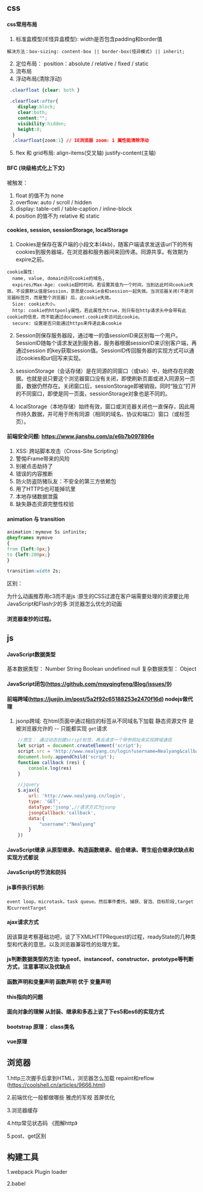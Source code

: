 ## css
#### css常用布局
1. 标准盒模型(IE怪异盒模型): width是否包含padding和border值 
  ```
  解决方法：box-sizing: content-box || border-box(怪异模式) || inherit;
  ```
2. 定位布局： position：absolute / relative / fixed / static
3. 流布局
4. 浮动布局(清除浮动) 
  ```css
   .clearfloat {clear: both }
   
   .clearfloat:after{
      display:block;
      clear:both;
      content:"";
      visibility:hidden;
      height:0; 
    }  
    .clearfloat{zoom:1} // IE浏览器 zoom: 1 属性能清除浮动
  ```
5. flex 和 grid布局: align-items(交叉轴) justify-content(主轴)


#### BFC (块级格式化上下文) 
被触发： 
1. float 的值不为 none
2. overflow: auto / scroll / hidden
3. display: table-cell / table-caption / inline-block
4. position 的值不为 relative 和 static


#### cookies, session, sessionStorage, localStorage
1. Cookies是保存在客户端的小段文本(4kb)，随客户端请求发送该url下的所有cookies到服务器端，在浏览器和服务器间来回传递。同源共享。有效期为expire之前。
```
cookie属性: 
  name, value, domain访问cookie的域名, 
  expires/Max-Age: cookie超时时间。若设置其值为一个时间，当到达此时间cookie失效。不设置默认值是Session，意思是cookie会和session一起失效。当浏览器关闭(不是浏览器标签页，而是整个浏览器) 后，此cookie失效。
  Size: cookie大小。
  http: cookie的httponly属性。若此属性为true，则只有在http请求头中会带有此cookie的信息，而不能通过document.cookie来访问此cookie。
  secure: 设置是否只能通过https来传递此条cookie
```

2. Session则保存服务器段，通过唯一的值sessionID来区别每一个用户。SessionID随每个请求发送到服务器，服务器根据sessionID来识别客户端，再通过session 的key获取session值。SessionID传回服务器的实现方式可以通过cookies和url回写来实现。

3. sessionStorage（会话存储）是在同源的同窗口（或tab）中，始终存在的数据。也就是说只要这个浏览器窗口没有关闭，即使刷新页面或进入同源另一页面，数据仍然存在。关闭窗口后，sessionStorage即被销毁。同时“独立”打开的不同窗口，即使是同一页面，sessionStorage对象也是不同的。

4. localStorage（本地存储）始终有效，窗口或浏览器关闭也一直保存，因此用作持久数据，并可用于所有同源（相同的域名、协议和端口）窗口（或标签页）。
  

#### 前端安全问题: https://www.jianshu.com/p/e6b7b097896e
1. XSS: 跨站脚本攻击（Cross-Site Scripting）
2. 警惕iFrame带来的风险
3. 别被点击劫持了
4. 错误的内容推断
5. 防火防盗防猪队友：不安全的第三方依赖包
6. 用了HTTPS也可能掉坑里
7. 本地存储数据泄露
8. 缺失静态资源完整性校验


####  animation 与 transition
```css
animation：mymove 5s infinite; 
@keyframes mymove
{
from {left:0px;}
to {left:200px;}
}

transition:width 2s;
```
区别：

为什么动画推荐用c3而不是js :原生的CSS过渡在客户端需要处理的资源要比用JavaScript和Flash少的多
浏览器怎么优化的动画


#### 浏览器查抄的过程。



## js

#### JavaScript数据类型
基本数据类型： Number String Boolean undefined null 
复杂数据类型： Object

#### JavaScript闭包(https://github.com/mqyqingfeng/Blog/issues/9)

#### 前端跨域(https://juejin.im/post/5a2f92c65188253e2470f16d)   nodejs做代理 
1. jsonp跨域: 在html页面中通过相应的标签从不同域名下加载 静态资源文件 是被浏览器允许的 -- 只能都实现 `get`请求 
```js
    //原生： 通过动态创建script标签，再去请求一个带参网址来实现跨域通信
    let script = document.createElement('script');
    script.src = 'http://www.nealyang.cn/login?username=Nealyang&callback=callback';
    document.body.appendChild('script');
    function callback (res) {
        console.log(res)
    }

    //jquery
    $.ajax({
        url: 'http://www.nealyang.cn/login',
        type: 'GET',
        dataType:'jsonp',//请求方式为jsonp
        jsonpCallback:'callback',
        data:{
            "username":"Nealyang"
        }
    })
```

#### JavaScript继承 从原型继承、构造函数继承、组合继承、寄生组合继承优缺点和实现方式都说

#### JavaScript的节流和防抖

#### js事件执行机制: 
	event loop，microtask，task queue。然后事件委托、捕获、冒泡、目标阶段,target和currentTarget

#### ajax请求方式
因该算是考察基础功吧，谈了下XMLHTTPRequest的过程，readyState的几种类型和代表的意思。以及浏览器兼容性的处理方案。

#### js判断数据类型的方法: typeof、instanceof、constructor、prototype等判断方式，注意事项以及优缺点

#### 函数声明和变量声明  函数声明 优于 变量声明

#### this指向的问题

#### 面向对象的理解 从封装、继承和多态上说了下es5和es6的实现方式

#### bootstrap 原理： class类名

#### vue原理



## 浏览器

1.http三次握手后拿到HTML，浏览器怎么加载 repaint和reflow (https://coolshell.cn/articles/9666.html)

2.前端优化一般都做哪些 雅虎的军规 首屏优化

3.浏览器缓存

4.http常见状态码 《图解http》

5.post、get区别






## 构建工具

1.webpack Plugin loader

2.babel
